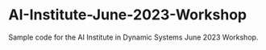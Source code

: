 # AI-Institute-June-2023-Workshop
Sample code for the AI Institute in Dynamic Systems June 2023 Workshop.
